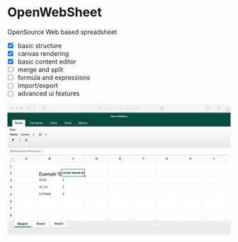 # OpenWebSheet
OpenSource Web based spreadsheet

* [x] basic structure
* [x] canvas rendering
* [x] basic content editor
* [ ] merge and split
* [ ] formula and expressions
* [ ] import/export
* [ ] advanced ui features

<img src="demo/Screenshot.jpeg" />
